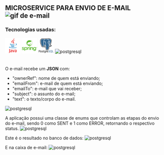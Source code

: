<div>

## MICROSERVICE PARA ENVIO DE E-MAIL <img alt="gif de e-mail" height="80" src="https://cdn.streamelements.com/uploads/2b04975c-4e9d-4ef7-8973-8008397990ba.gif">
### Tecnologias usadas:
<img alt="java" height="50" src="https://raw.githubusercontent.com/devicons/devicon/master/icons/java/java-original-wordmark.svg"> 
<img alt="spring" height="50" src="https://raw.githubusercontent.com/devicons/devicon/master/icons/spring/spring-original-wordmark.svg">
<img alt="postgresql" height="50" src="https://raw.githubusercontent.com/devicons/devicon/master/icons/postgresql/postgresql-original-wordmark.svg">
<img alt="postgresql" height="50" src="https://miro.medium.com/max/1200/1*QOx_tPV5wJnhTzAGhfIiLA.png">
</div>

#
O e-mail recebe um **JSON** com:

 - "ownerRef": nome de quem está enviando;
 - "emailFrom": e-mail de quem está enviando;
 - "emailTo":  e-mail que vai receber;
 -  "subject":  o assunto do e-mail;
 -  "text": o texto/corpo do e-mail.
 
<img alt="postgresql" src="https://lh3.googleusercontent.com/AWTB-iS1LYAem3HHCzS2yq7oglUl8-oS65bdT4xFrwKHiq6zWoeZAd7q2i69mS-iXz5k3S-AnzkPE8fZLAGObg9OlxwGau4SFQPBBmHri0GsMQK18GuOvF8fbf1c-Enl-xoowXQWTRCt851dSOKddI-Prdh_XC-XjhqmtZYM8Lp_gXo3EKcXkY50k-JutIFWywfxfcmns237gOfYpghVgLlK65XA2a9j4gI-bTHcOxPnVgHTQgqddv4ICZd2K5PEcbM3NIb-I_6xxmH1-cVP4WcO3CRUejiDoJgsayz6HpGhP_Vwvn1JHbIZA1cP-jbJpqaaQUUrTqe1F1uqW4G8p5pDaTPRwnW-hlNSJlIDubPvMo4ZpJVMhLmj7agGik0bb_Kknett3TLIOIC-vtRhUDI1-_Q1ElAOIKCaY5Ish4flqz5nuYMIdUFR68RVSXMwcvvfMhUdhrxBP-3DQnw2DHp9RkE-bYdXzaJlB4RNgiXpaPyzKrnLvH2hgH4mq8CHSR_-Ftt5rfjZAKoieTkXV7CRbJdm1ucULHhn4CTD5OEYgMEVneGOECADw3ab4B-nwWo787XWK5jb49iDHYn43s4Iu2d6DnNfkGkHUMck3CAFdTOSwP15AUZDX8jl6tf3hxb4o0DQzhuTP7wpmUiImowOcXA96CEgmdOEaStDhQAkOEOwROkSSj0MZghGjMN40o2z6XV0dek3iFowO24U5ls=w1478-h519-no?authuser=0">

A aplicação possui uma classe de enums que controlam as etapas do envio do e-mail, sendo 0 como SENT  e 1 como ERROR, retornando o respectivo status.
<img alt="postgresql" src="https://lh3.googleusercontent.com/w7G3r3myAZ2pFRXk4hZwccuvGKprFo4UU6hBb11yZ94WL8BZNnlA5H-bGBnoS_uT22tcm_dvqtA36c_myBqgC7qn92Nm6kkb3WLGJMXH-aTQ6MfdlAbgz7tRo7j_pDaoZrr-EN-7hP49JevpbnW74C_mPvn-7Pw-HCHTiSlqiwgaqKYkHfqgJRaKwxdbwm3KwtkHZZrdxxXM4eI7miZ2l5xcJ8nYq1JQtK7LjJ3iLj7mkuBY16BWF2p9Fjltg6CQ9JWygOhWT4nXrIITjNLcmuS7WAhDW9kh-Zq0p4H0oGqqukiGVVbRcgzSU3FgxCz-qCbfwrznzy7KElL2oVshB8d5zlj1jNKE6J-9lZ1-qLVOC9xF5KtI_vRyieKt2jzHKVaf4-qRLUiUcDkRL8q6zf-eceLgoLQeRq2WLOZWsTYHekBe7kJnklRsZrUnQNB-nerUjNtzF5Fx3dHvgS2-weC9ReLrlIQG9gsgPIqhjR5evqIDHypAF21LLhZbxzKW6aOcy1KyFCg8SMQ4-NkOXlZhiaauHbYvSCm5da6Nb7UzMP1jnJiXY2DDzIdZzY2J1LzYWtMo9jGxlj5gx6GDv0tEmN2CRGKA-9Jd8EnKd5ELXf7uvMn5a30IHAcPGd8cHYgWrqDLnXqE66OhBJgVo-tFnA0hFBZxbjddqmRfwvfzZM32T8-jTgURIB-jtAb5lzGSiS8uIttHNbDwsb3niFU=w1472-h380-no?authuser=0">

Este é o resultado no banco de dados:
<img alt="postgresql" src="https://lh3.googleusercontent.com/uWMeDDmQQIy3NeAm6TKTatdR5ajgYmnd5s-95YzQzAJYUHP2SpTn2hPh6wf-Hir0oxJt0Dmr8D45JR0y_u0WD7ODdK1-Qns417MvhYFWjLumVDR8zREFojZR8DFpkwLpu41JRjlFnEzCQQ2cb8G0m3an9nlf_TSEH7jGr6Kh3TPEzh7WQqhkAGOpHVXFm6Ni_IcjyBmPDcHMSeLewQFZxJi__lzq2g-4dbcvtPJJV-nWIg6kvHrwivoEbErY1YnqK4pIXsFY7CiqUHpJpXFwh33bbUX2TFTdhL6H5zBemCN0DbkJvikwGdH1o7uq-wz3JdrhG1q9HrZoCRj2iAoA7MFcZ6QxpoOIf7-VzExAfjNMgAv2msxLo_Jb8TuHSnsm-mOc6KnQvz_35j4KY3hOu6SWN3610I0tBgGKdFO8_sfae39YA9nPiG8LmbM5j2H7JptGUqKTiS0sWEZ023vlPBV6hFov3Kbbmovm32aBRfygOJHZGZcSck8ICly0w3ShZE7cOWUoT7zqwwhIobpbvhma-x_rtudsSJEPZXbB1y-oJG-y783rTG-GwNJB3SbiwTN0Ip-F41OD8lxfbBOE8mrNrIkVcYd0dX5IeF2kIkhiV-C0N56dIum5V2UIousqWiYdb2ymeF1vUQ-gVC3mLWOARbCKlcLPuQCMca5WZzyS_ojVREHoVVueA7W-rvr0StmhJMMWYKcLCssy95xjFHI=w1609-h274-no?authuser=0">

E na caixa de e-mail:
<img alt="postgresql" src="https://lh3.googleusercontent.com/VqHaPSALOvz0bJzMzBkfOL2DBIb2odNbyZfNMqGqiahptKdo3PNTnqs_E32H6SE7zdwP9pfUN8kdf5vOzcku3-iSJlm-ZF1KciiRjD1CzOwAB0bb77geH4LrOo_I5m6iUyInpRj8Y71xVS0xsKvN5NM_xji2fxzfo2M0k_4hYVF9yPkKxnfQj9Yu1vJlS_h-5GUSqyJQWKaZnsojL56VsD5J7YR7QL2j06hK93ojBokn5giS4AMR6_8cJklnkoE6KCjovYvDW2OwP9aiYFVIiZ-B2EBqoY3J4ErpfNvVCn0xxJAaMECBteEM-LGMhfYx5cpVnffTFz-HkVvah7jfkWP5nS7gxGkRwqCBDvKT4_WsOijtNRPvMJvcdub_Leb95iiLzHKlQvjgU3H5R7su3c3CuqORJ6YlCTmFy7YusPA0-Gd8f4A8k_8UmEe9kXHqmqmEMc322atSTX515RzZjckbN2H5XXNZP9Y4eL-uEMDRYjfy3f-gV7ZZ1eyP-dmXTcPJue-WrCoYC-Yat7bqo9_FDeMiisbu0ZDrQDk5WBpkgweY1w4z_Mva24fbXOyjAK27runAvQVzA3i2oNBL_r5zXdmw3BE2Ld0WFkmCyNhd4alGNzuJMq4oKiMnQutBG6mgDWY3h95NPlPhgFssgSL-Jj6y7kOf1P5xxnpuJeH2mrVYwikDvPGVUzlB7JZNBKNqBy84SqEu2aXGwxrYbbA=w1775-h396-no?authuser=0">
